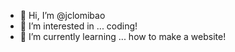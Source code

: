 - 👋 Hi, I’m @jclomibao
- 👀 I’m interested in ... coding!
- 🌱 I’m currently learning ... how to make a website!
